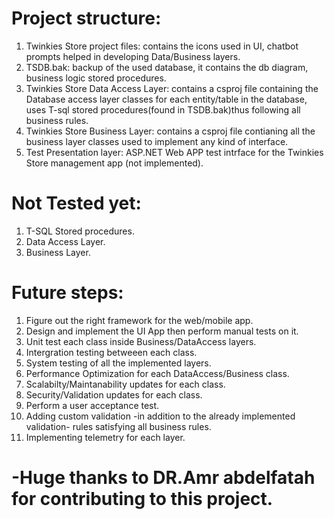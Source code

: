 # Project structure:
1. Twinkies Store project files: contains the icons used in UI, chatbot prompts helped in developing Data/Business layers.
2. TSDB.bak: backup of the used database, it contains the db diagram, business logic stored procedures.
3. Twinkies Store Data Access Layer: contains a csproj file containing the Database access layer classes for each entity/table in the database, uses T-sql stored procedures(found in TSDB.bak)thus following all business rules.
4. Twinkies Store Business Layer: contains a csproj file contianing all the business layer classes used to implement any kind of interface.
5. Test Presentation layer: ASP.NET Web APP test intrface for the Twinkies Store management app (not implemented).

# Not Tested yet:
1. T-SQL Stored procedures. 
2. Data Access Layer.
3. Business Layer.

# Future steps:
1. Figure out the right framework for the web/mobile app.
2. Design and implement the UI App then perform manual tests on it.
3. Unit test each class inside Business/DataAccess layers.
4. Intergration testing betweeen each class.
5. System testing of all the implemented layers.
6. Performance Optimization for each DataAccess/Business class.
7. Scalabilty/Maintanability updates for each class.
8. Security/Validation updates for each class.
9. Perform a user acceptance test.
10. Adding custom validation -in addition to the already implemented validation- rules satisfying all business rules.
11. Implementing telemetry for each layer.


# -Huge thanks to DR.Amr abdelfatah for contributing to this project. 
